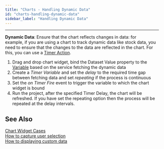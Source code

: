 ```yaml
---
title: "Charts - Handling Dynamic Data"
id: "charts-handling-dynamic-data"
sidebar_label: "Handling Dynamic Data"
---
```

---

**Dynamic Data**: Ensure that the chart reflects changes in data: for example, if you are using a chart to track dynamic data like stock data, you need to ensure that the changes to the data are reflected in the chart. For this, you can use a [Timer Action](/learn/app-development/variables/timer-action/).

1. Drag and drop chart widget, bind the Dataset Value property to the [Variable](/learn/assets/var_sel.png) based on the service fetching the dynamic data
2. Create a _Timer Variable_ and set the _delay_ to the required time gap between fetching data and set _repeating_ if the process is continuous
3. Set the _on Timer Fire_ event to trigger the variable to which the chart widget is bound
4. Run the project, after the specified Timer Delay, the chart will be refreshed. If you have set the repeating option then the process will be repeated at the delay intervals.

## See Also

[Chart Widget Cases](/learn/app-development/widgets/chart/chart-widget/#use-cases)  
[How to capture user selection](/learn/how-tos/charts-displaying-user-selection-another-widget/)  
[How to displaying custom data](/learn/how-tos/charts-custom-data/)  
